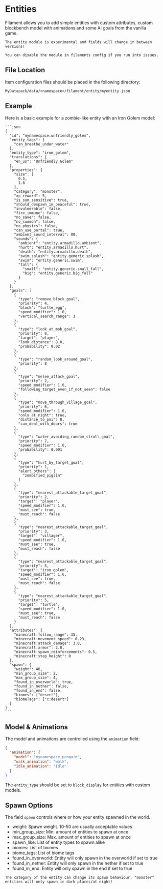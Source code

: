 # Entities

Filament allows you to add simple entities with custom attributes, custom blockbench model with animations and some AI goals from the vanilla game.

~~~admonish info
The entity module is experimental and fields will change in between versions!

You can disable the module in filaments config if you run into issues.
~~~

## File Location

Item configuration files should be placed in the following directory:
```
MyDatapack/data/<namespace>/filament/entity/myentity.json
```

## Example

Here is a basic example for a zombie-like entity with an Iron Golem model:
~~~admonish example
```json
{
  "id": "mynamespace:unfriendly_golem",
  "entity_tags": [
    "can_breathe_under_water"
  ],
  "entity_type": "iron_golem",
  "translations": {
    "en_us": "Unfriendly Golem"
  },
  "properties": {
    "size": [
      0.5,
      1.8
    ],
    "category": "monster",
    "xp_reward": 5,
    "is_sun_sensitive": true,
    "should_despawn_in_peaceful": true,
    "invulnerable": false,
    "fire_immune": false,
    "no_save": false,
    "no_summon": false,
    "no_physics": false,
    "can_use_portal": true,
    "ambient_sound_interval": 80,
    "sounds": {
      "ambient": "entity.armadillo.ambient",
      "hurt": "entity.armadillo.hurt",
      "death": "entity.armadillo.death",
      "swim_splash": "entity.generic.splash",
      "swim": "entity.generic.swim",
      "fall": {
        "small": "entity.generic.small_fall",
        "big": "entity.generic.big_fall"
      }
    }
  },
  "goals": [
    {
      "type": "remove_block_goal",
      "priority": 4,
      "block": "turtle_egg",
      "speed_modifier": 1.0,
      "vertical_search_range": 3
    },
    {
      "type": "look_at_mob_goal",
      "priority": 8,
      "target": "player",
      "look_distance": 8.0,
      "probability": 0.02
    },
    {
      "type": "random_look_around_goal",
      "priority": 8
    },
    {
      "type": "melee_attack_goal",
      "priority": 2,
      "speed_modifier": 1.0,
      "following_target_even_if_not_seen": false
    },
    {
      "type": "move_through_village_goal",
      "priority": 6,
      "speed_modifier": 1.0,
      "only_at_night": true,
      "distance_to_poi": 8,
      "can_deal_with_doors": true
    },
    {
      "type": "water_avoiding_random_stroll_goal",
      "priority": 7,
      "speed_modifier": 1.0,
      "probability": 0.001
    },
    {
      "type": "hurt_by_target_goal",
      "priority": 1,
      "alert_others": [
        "zombified_piglin"
      ]
    },
    {
      "type": "nearest_attackable_target_goal",
      "priority": 2,
      "target": "player",
      "speed_modifier": 1.0,
      "must_see": true,
      "must_reach": false
    },
    {
      "type": "nearest_attackable_target_goal",
      "priority": 3,
      "target": "villager",
      "speed_modifier": 1.0,
      "must_see": true,
      "must_reach": false
    },
    {
      "type": "nearest_attackable_target_goal",
      "priority": 5,
      "target": "iron_golem",
      "speed_modifier": 1.0,
      "must_see": true,
      "must_reach": false
    },
    {
      "type": "nearest_attackable_target_goal",
      "priority": 5,
      "target": "turtle",
      "speed_modifier": 1.0,
      "must_see": true,
      "must_reach": false
    }
  ],
  "attributes": {
    "minecraft:follow_range": 35,
    "minecraft:movement_speed": 0.23,
    "minecraft:attack_damage": 3.0,
    "minecraft:armor": 2.0,
    "minecraft:spawn_reinforcements": 0.5,
    "minecraft:step_height": 0
  },
  "spawn": {
    "weight": 40,
    "min_group_size": 2,
    "max_group_size": 4,
    "found_in_overworld": true,
    "found_in_nether": false,
    "found_in_end": false,
    "biomes": ["desert"],
    "biomeTags": ["c:desert"]
  }
}
```
~~~

## Model & Animations

The model and animations are controlled using the `animation` field:
```json
{
  "animation": {
    "model": "mynamespace:penguin",
    "walk_animation": "walk",
    "idle_animation": "idle"
  }
}
```

The `entity_type` should be set to `block_display` for entities with custom models.

## Spawn Options

The field `spawn` controls where or how your entity spawned in the world.

- weight: Spawn weight. 10-50 are usually acceptable values 
- min_group_size: Min. amount of entities to spawn at once
- max_group_size: Max. amount of entities to spawn at once
- spawn_like: List of entity types to spawn alike
- biomes: List of biomes 
- biome_tags: List of biome tags
- found_in_overworld: Entity will only spawn in the overworld if set to true
- found_in_nether: Entity will only spawn in the nether if set to true
- found_in_end: Entity will only spawn in the end if set to true

~~~admonish info
The category of the entity can change its spawn behaviour. "monster" entities will only spawn in dark places/at night!  
~~~
